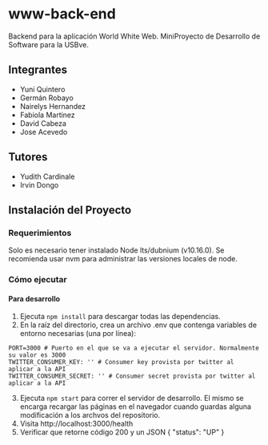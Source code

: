 # www-back-end

Backend para la aplicación World White Web. MiniProyecto de Desarrollo de Software para la USBve.

## Integrantes

* Yuni Quintero
* Germán Robayo
* Nairelys Hernandez
* Fabiola Martinez
* David Cabeza
* Jose Acevedo

## Tutores

* Yudith Cardinale
* Irvin Dongo

## Instalación del Proyecto

### Requerimientos

Solo es necesario tener instalado Node lts/dubnium (v10.16.0). Se recomienda usar nvm para administrar las versiones locales de node.

### Cómo ejecutar

#### Para desarrollo

1. Ejecuta `npm install` para descargar todas las dependencias.
2. En la raíz del directorio, crea un archivo .env que contenga variables de entorno necesarias (una por línea):
```
PORT=3000 # Puerto en el que se va a ejecutar el servidor. Normalmente su valor es 3000
TWITTER_CONSUMER_KEY: '' # Consumer key provista por twitter al aplicar a la API
TWITTER_CONSUMER_SECRET: '' # Consumer secret provista por twitter al aplicar a la API
```
3. Ejecuta `npm start` para correr el servidor de desarrollo. El mismo se encarga recargar las páginas en el navegador cuando guardas alguna modificación a los archvos del repositorio.
4. Visita http://localhost:3000/health
5. Verificar que retorne código 200 y un JSON { "status": "UP" }
